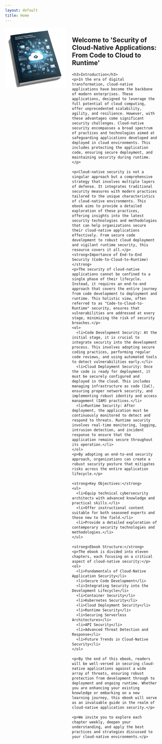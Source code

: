 ```yaml
---
layout: default
title: Home
---
```


<div style="display: flex; align-items: flex-start;">
  <img src="https://raw.githubusercontent.com/gastori/cloud-app-security/main/images/ebook-cover.png" alt="Ebook Cover" style="margin-right: 20px; width: 200px; height: auto;">
  <div>
    <h2>Welcome to 'Security of Cloud-Native Applications: From Code to Cloud to Runtime'</h2>
    
    <h3>Introduction</h3>
    <p>In the era of digital transformation, cloud-native applications have become the backbone of modern enterprises. These applications, designed to leverage the full potential of cloud computing, offer unprecedented scalability, agility, and resilience. However, with these advantages come significant security challenges. Cloud-native security encompasses a broad spectrum of practices and technologies aimed at safeguarding applications developed and deployed in cloud environments. This includes protecting the application code, ensuring secure deployment, and maintaining security during runtime.</p>

    <p>Cloud-native security is not a singular approach but a comprehensive strategy that involves multiple layers of defense. It integrates traditional security measures with modern practices tailored to the unique characteristics of cloud-native environments. This ebook aims to provide a detailed exploration of these practices, offering insights into the latest security technologies and methodologies that can help organizations secure their cloud-native applications effectively. From secure code development to robust cloud deployment and vigilant runtime security, this resource covers it all.</p>
    <strong>Importance of End-to-End Security (Code-to-Cloud-to-Runtime)</strong>
    <p>The security of cloud-native applications cannot be confined to a single phase of their lifecycle. Instead, it requires an end-to-end approach that covers the entire journey from code development to deployment and runtime. This holistic view, often referred to as "Code-to-Cloud-to-Runtime" security, ensures that vulnerabilities are addressed at every stage, minimizing the risk of security breaches.</p>
    <ol>
      <li>Code Development Security: At the initial stage, it is crucial to integrate security into the development process. This involves adopting secure coding practices, performing regular code reviews, and using automated tools to detect vulnerabilities early.</li>
      <li>Cloud Deployment Security: Once the code is ready for deployment, it must be securely configured and deployed in the cloud. This includes managing infrastructure as code (IaC), ensuring proper network security, and implementing robust identity and access management (IAM) practices.</li>
      <li>Runtime Security: After deployment, the application must be continuously monitored to detect and respond to threats. Runtime security involves real-time monitoring, logging, intrusion detection, and incident response to ensure that the   application remains secure throughout its operation.</li>
    </ol>
    <p>By adopting an end-to-end security approach, organizations can create a robust security posture that mitigates risks across the entire application lifecycle.</p>

    <strong>Key Objectives:</strong>
    <ul>
      <li>Equip technical cybersecurity architects with advanced knowledge and practical skills.</li>
      <li>Offer instructional content suitable for both seasoned experts and those new to the field.</li>
      <li>Provide a detailed exploration of contemporary security technologies and methodologies.</li>
    </ul>

    <strong>Ebook Structure:</strong>
    <p>The ebook is divided into eleven chapters, each focusing on a critical aspect of cloud-native security:</p>
    <ol>
      <li>Fundamentals of Cloud-Native Application Security</li>
      <li>Secure Code Development</li>
      <li>Integrating Security into the Development Lifecycle</li>
      <li>Container Security</li>
      <li>Kubernetes Security</li>
      <li>Cloud Deployment Security</li>
      <li>Runtime Security</li>
      <li>Securing Serverless Architectures</li>
      <li>API Security</li>
      <li>Advanced Threat Detection and Response</li>
      <li>Future Trends in Cloud-Native Security</li>
    </ol>

    <p>By the end of this ebook, readers will be well-versed in securing cloud-native applications against a wide array of threats, ensuring robust protection from development through to deployment and ongoing runtime. Whether you are enhancing your existing knowledge or embarking on a new learning journey, this ebook will serve as an invaluable guide in the realm of cloud-native application security.</p>

    <p>We invite you to explore each chapter weekly, deepen your understanding, and apply the best practices and strategies discussed to your cloud-native environments.</p>
  </div>
</div>
